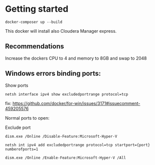 Getting started
===
```
docker-composer up --build
```

This docker will install also Cloudera Manager express.

Recommendations
---

Increase the dockers CPU to 4 and memory to 8GB and swap to 2048 


Windows errors binding ports:
---
Show ports 
```
netsh interface ipv4 show excludedportrange protocol=tcp
```
fix: https://github.com/docker/for-win/issues/3171#issuecomment-459205576

Normal ports to open:


Exclude port
```
dism.exe /Online /Disable-Feature:Microsoft-Hyper-V

netsh int ipv4 add excludedportrange protocol=tcp startport={port} numberofports=1

dism.exe /Online /Enable-Feature:Microsoft-Hyper-V /All
```